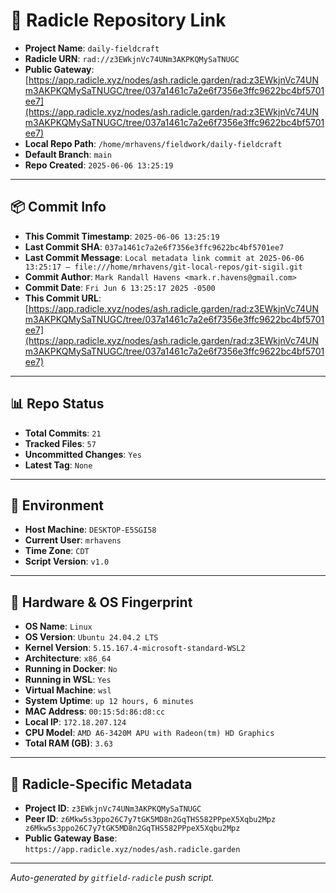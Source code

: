 # 🔗 Radicle Repository Link

- **Project Name**: `daily-fieldcraft`
- **Radicle URN**: `rad://z3EWkjnVc74UNm3AKPKQMySaTNUGC`
- **Public Gateway**: [https://app.radicle.xyz/nodes/ash.radicle.garden/rad:z3EWkjnVc74UNm3AKPKQMySaTNUGC/tree/037a1461c7a2e6f7356e3ffc9622bc4bf5701ee7](https://app.radicle.xyz/nodes/ash.radicle.garden/rad:z3EWkjnVc74UNm3AKPKQMySaTNUGC/tree/037a1461c7a2e6f7356e3ffc9622bc4bf5701ee7)
- **Local Repo Path**: `/home/mrhavens/fieldwork/daily-fieldcraft`
- **Default Branch**: `main`
- **Repo Created**: `2025-06-06 13:25:19`

---

## 📦 Commit Info

- **This Commit Timestamp**: `2025-06-06 13:25:19`
- **Last Commit SHA**: `037a1461c7a2e6f7356e3ffc9622bc4bf5701ee7`
- **Last Commit Message**: `Local metadata link commit at 2025-06-06 13:25:17 — file:///home/mrhavens/git-local-repos/git-sigil.git`
- **Commit Author**: `Mark Randall Havens <mark.r.havens@gmail.com>`
- **Commit Date**: `Fri Jun 6 13:25:17 2025 -0500`
- **This Commit URL**: [https://app.radicle.xyz/nodes/ash.radicle.garden/rad:z3EWkjnVc74UNm3AKPKQMySaTNUGC/tree/037a1461c7a2e6f7356e3ffc9622bc4bf5701ee7](https://app.radicle.xyz/nodes/ash.radicle.garden/rad:z3EWkjnVc74UNm3AKPKQMySaTNUGC/tree/037a1461c7a2e6f7356e3ffc9622bc4bf5701ee7)

---

## 📊 Repo Status

- **Total Commits**: `21`
- **Tracked Files**: `57`
- **Uncommitted Changes**: `Yes`
- **Latest Tag**: `None`

---

## 🧭 Environment

- **Host Machine**: `DESKTOP-E5SGI58`
- **Current User**: `mrhavens`
- **Time Zone**: `CDT`
- **Script Version**: `v1.0`

---

## 🧬 Hardware & OS Fingerprint

- **OS Name**: `Linux`
- **OS Version**: `Ubuntu 24.04.2 LTS`
- **Kernel Version**: `5.15.167.4-microsoft-standard-WSL2`
- **Architecture**: `x86_64`
- **Running in Docker**: `No`
- **Running in WSL**: `Yes`
- **Virtual Machine**: `wsl`
- **System Uptime**: `up 12 hours, 6 minutes`
- **MAC Address**: `00:15:5d:86:d8:cc`
- **Local IP**: `172.18.207.124`
- **CPU Model**: `AMD A6-3420M APU with Radeon(tm) HD Graphics`
- **Total RAM (GB)**: `3.63`

---

## 🌱 Radicle-Specific Metadata

- **Project ID**: `z3EWkjnVc74UNm3AKPKQMySaTNUGC`
- **Peer ID**: `z6Mkw5s3ppo26C7y7tGK5MD8n2GqTHS582PPpeX5Xqbu2Mpz
z6Mkw5s3ppo26C7y7tGK5MD8n2GqTHS582PPpeX5Xqbu2Mpz`
- **Public Gateway Base**: `https://app.radicle.xyz/nodes/ash.radicle.garden`

---

_Auto-generated by `gitfield-radicle` push script._
